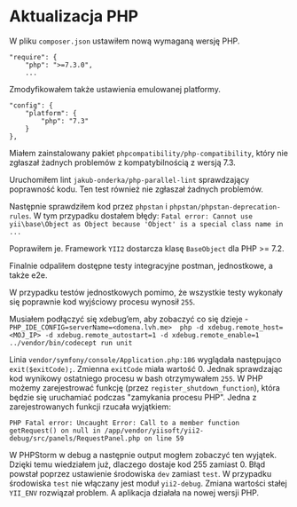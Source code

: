 # Aktualizacja PHP

W pliku `composer.json` ustawiłem nową wymaganą wersję PHP.
```
"require": {
    "php": ">=7.3.0",
    ...
```

Zmodyfikowałem także  ustawienia emulowanej platformy.
```
"config": {
    "platform": {
        "php": "7.3"
    }
},
```

Miałem zainstalowany pakiet `phpcompatibility/php-compatibility`, który nie zgłaszał żadnych problemów z kompatybilnością z wersją 7.3.

Uruchomiłem lint `jakub-onderka/php-parallel-lint` sprawdzający poprawność kodu. Ten test również nie zgłaszał żadnych problemów.

Następnie sprawdziłem kod przez `phpstan` i `phpstan/phpstan-deprecation-rules`.
W tym przypadku dostałem błędy:
`Fatal error: Cannot use yii\base\Object as Object because 'Object' is a special class name in ...`

Poprawiłem je. Framework `YII2` dostarcza klasę `BaseObject` dla PHP >= 7.2.

Finalnie odpaliłem dostępne testy integracyjne postman, jednostkowe, a także e2e.

W przypadku testów jednostkowych pomimo, że wszystkie testy wykonały się poprawnie kod wyjściowy procesu wynosił `255`.

Musiałem podłączyć się xdebug’em, aby zobaczyć co się dzieje - `PHP_IDE_CONFIG=serverName=<domena.lvh.me>  php -d xdebug.remote_host=<MOJ_IP> -d xdebug.remote_autostart=1 -d xdebug.remote_enable=1 ../vendor/bin/codecept run unit`

Linia `vendor/symfony/console/Application.php:186` wyglądała następująco `exit($exitCode);`.
Zmienna `exitCode` miała wartość 0. Jednak sprawdzając kod wynikowy ostatniego procesu w bash otrzymywałem `255`. W PHP możemy zarejestrować funkcję (przez `register_shutdown_function`), która będzie się uruchamiać podczas "zamykania procesu PHP". Jedna z zarejestrowanych funkcji rzucała wyjątkiem:
```
PHP Fatal error: Uncaught Error: Call to a member function getRequest() on null in /app/vendor/yiisoft/yii2-debug/src/panels/RequestPanel.php on line 59
```

W PHPStorm w debug a następnie output mogłem zobaczyć ten wyjątek. Dzięki temu wiedziałem już, dlaczego dostaje kod 255 zamiast 0. Błąd powstał poprzez ustawienie środowiska `dev` zamiast `test`. W przypadku środowiska `test` nie włączany jest moduł `yii2-debug`. Zmiana wartości stałej `YII_ENV` rozwiązał problem. A aplikacja działała na nowej wersji PHP.

